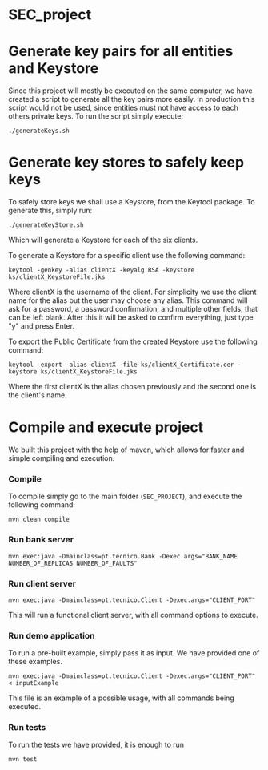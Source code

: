 # SEC_project

# Generate key pairs for all entities and Keystore

Since this project will mostly be executed on the same computer, we have created a script to generate all the key pairs more easily. In production this script would not be used, since entities must not have access to each others private keys.
To run the script simply execute:

`./generateKeys.sh`

# Generate key stores to safely keep keys

To safely store keys we shall use a Keystore, from the Keytool package. To generate this, simply run:

`./generateKeyStore.sh`

Which will generate a Keystore for each of the six clients.

To generate a Keystore for a specific client use the following command:
``` 
keytool -genkey -alias clientX -keyalg RSA -keystore ks/clientX_KeystoreFile.jks
```

Where clientX is the username of the client. For simplicity we use the client name for the alias but the user may choose any alias. 
This command will ask for a password, a password confirmation, and multiple other fields, that can be left blank. After this it will be asked to confirm everything, just type "y" and press Enter. 

To export the Public Certificate from the created Keystore use the following command: 
``` 
keytool -export -alias clientX -file ks/clientX_Certificate.cer -keystore ks/clientX_KeystoreFile.jks
```
Where the first clientX is the alias chosen previously and the second one is the client's name.

# Compile and execute project

We built this project with the help of maven, which allows for faster and simple compiling and execution.

### Compile

To compile simply go to the main folder (`SEC_PROJECT`), and execute the following command:

`mvn clean compile`

### Run bank server

`mvn exec:java -Dmainclass=pt.tecnico.Bank -Dexec.args="BANK_NAME NUMBER_OF_REPLICAS NUMBER_OF_FAULTS"`

### Run client server

`mvn exec:java -Dmainclass=pt.tecnico.Client -Dexec.args="CLIENT_PORT"`

This will run a functional client server, with all command options to execute.

### Run demo application

To run a pre-built example, simply pass it as input. We have provided one of these examples.

`mvn exec:java -Dmainclass=pt.tecnico.Client -Dexec.args="CLIENT_PORT" < inputExample`

This file is an example of a possible usage, with all commands being executed.

### Run tests

To run the tests we have provided, it is enough to run

`mvn test`
